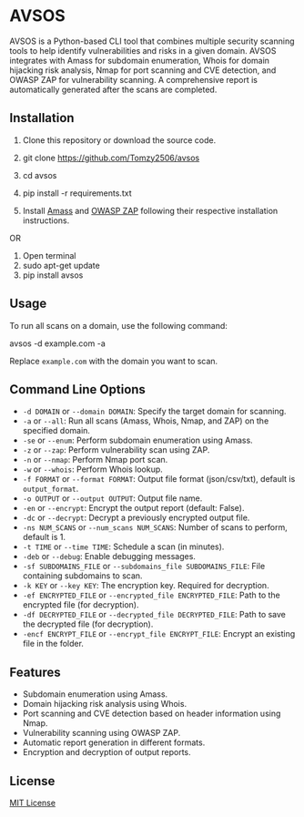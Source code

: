 # AVSOS

AVSOS is a Python-based CLI tool that combines multiple security scanning tools to help identify vulnerabilities and risks in a given domain. AVSOS integrates with Amass for subdomain enumeration, Whois for domain hijacking risk analysis, Nmap for port scanning and CVE detection, and OWASP ZAP for vulnerability scanning. A comprehensive report is automatically generated after the scans are completed.

## Installation

1. Clone this repository or download the source code.

2. git clone https://github.com/Tomzy2506/avsos
3. cd avsos
4. pip install -r requirements.txt
	
5. Install [Amass](https://github.com/OWASP/Amass/releases/download/v3.13.4/amass_windows_amd64.zip) and [OWASP ZAP](https://github.com/zaproxy/zaproxy/releases/download/v2.12.0/ZAP_2_12_0_windows.exe) following their respective installation instructions.

OR

1. Open terminal
2. sudo apt-get update
3. pip install avsos

## Usage

To run all scans on a domain, use the following command:

avsos -d example.com -a


Replace `example.com` with the domain you want to scan.

## Command Line Options

- `-d DOMAIN` or `--domain DOMAIN`: Specify the target domain for scanning.
- `-a` or `--all`: Run all scans (Amass, Whois, Nmap, and ZAP) on the specified domain.
- `-se` or `--enum`: Perform subdomain enumeration using Amass.
- `-z` or `--zap`: Perform vulnerability scan using ZAP.
- `-n` or `--nmap`: Perform Nmap port scan.
- `-w` or `--whois`: Perform Whois lookup.
- `-f FORMAT` or `--format FORMAT`: Output file format (json/csv/txt), default is `output_format`.
- `-o OUTPUT` or `--output OUTPUT`: Output file name.
- `-en` or `--encrypt`: Encrypt the output report (default: False).
- `-dc` or `--decrypt`: Decrypt a previously encrypted output file.
- `-ns NUM_SCANS` or `--num_scans NUM_SCANS`: Number of scans to perform, default is 1.
- `-t TIME` or `--time TIME`: Schedule a scan (in minutes).
- `-deb` or `--debug`: Enable debugging messages.
- `-sf SUBDOMAINS_FILE` or `--subdomains_file SUBDOMAINS_FILE`: File containing subdomains to scan.
- `-k KEY` or `--key KEY`: The encryption key. Required for decryption.
- `-ef ENCRYPTED_FILE` or `--encrypted_file ENCRYPTED_FILE`: Path to the encrypted file (for decryption).
- `-df DECRYPTED_FILE` or `--decrypted_file DECRYPTED_FILE`: Path to save the decrypted file (for decryption).
- `-encf ENCRYPT_FILE` or `--encrypt_file ENCRYPT_FILE`: Encrypt an existing file in the folder.

## Features

- Subdomain enumeration using Amass.
- Domain hijacking risk analysis using Whois.
- Port scanning and CVE detection based on header information using Nmap.
- Vulnerability scanning using OWASP ZAP.
- Automatic report generation in different formats.
- Encryption and decryption of output reports.

## License

[MIT License](LICENSE)
